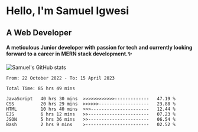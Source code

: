 # Hello, I'm Samuel Igwesi
## A Web Developer

#### A meticulous Junior developer with passion for tech and currently looking forward to a career in MERN stack development.:sparkles:


![Samuel's GitHub stats](https://github-readme-stats.vercel.app/api?username=SamuelIgwesi&show_icons=true&theme=radical)

<!--START_SECTION:waka-->

```text
From: 22 October 2022 - To: 15 April 2023

Total Time: 85 hrs 49 mins

JavaScript   40 hrs 30 mins  >>>>>>>>>>>>-------------   47.19 %
CSS          20 hrs 29 mins  >>>>>>-------------------   23.88 %
HTML         10 hrs 40 mins  >>>----------------------   12.44 %
EJS          6 hrs 12 mins   >>-----------------------   07.23 %
JSON         5 hrs 36 mins   >>-----------------------   06.54 %
Bash         2 hrs 9 mins    >------------------------   02.52 %
```

<!--END_SECTION:waka-->
